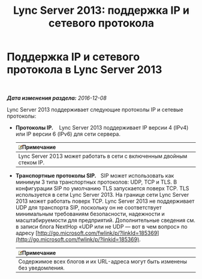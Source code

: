 ﻿---
title: 'Lync Server 2013: поддержка IP и сетевого протокола'
TOCTitle: Поддержка IP и сетевого протокола
ms:assetid: b0cffb10-3478-445c-89c7-8cb8b5027424
ms:mtpsurl: https://technet.microsoft.com/ru-ru/library/Gg412848(v=OCS.15)
ms:contentKeyID: 49310871
ms.date: 12/10/2016
mtps_version: v=OCS.15
ms.translationtype: HT
---

# Поддержка IP и сетевого протокола в Lync Server 2013

 

_**Дата изменения раздела:** 2016-12-08_

Lync Server 2013 поддерживает следующие протоколы IP и сетевые протоколы:

  - **Протоколы IP.**    Lync Server 2013 поддерживает IP версии 4 (IPv4) или IP версии 6 (IPv6) для сети сервера.
    
    <table>
    <thead>
    <tr class="header">
    <th><img src="images/Gg398412.note(OCS.15).gif" title="note" alt="note" />Примечание</th>
    </tr>
    </thead>
    <tbody>
    <tr class="odd">
    <td>Lync Server 2013 может работать в сети с включенным двойным стеком IP.</td>
    </tr>
    </tbody>
    </table>


  - **Транспортные протоколы SIP.**   SIP может использовать как минимум 3 типа транспортных протоколов: UDP, TCP и TLS. В конфигурации SIP по умолчанию TLS запускается поверх TCP. TLS используется в сети Lync Server 2013. На границе сети Lync Server 2013 может работать поверх TCP. Lync Server 2013 не поддерживает UDP для транспорта SIP, поскольку он не соответствует минимальным требованиям безопасности, надежности и масштабируемости для предприятий. Дополнительные сведения см. в записи блога NextHop «UDP или не UDP — вот в чем вопрос» по адресу [http://go.microsoft.com/fwlink/p/?linkId=185369](http://go.microsoft.com/fwlink/p/?linkid=185369).
    
    <table>
    <thead>
    <tr class="header">
    <th><img src="images/Gg398412.note(OCS.15).gif" title="note" alt="note" />Примечание</th>
    </tr>
    </thead>
    <tbody>
    <tr class="odd">
    <td>Содержимое всех блогов и их URL-адреса могут быть изменены без уведомления.</td>
    </tr>
    </tbody>
    </table>

